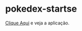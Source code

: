 # pokedex-startse
<a href='https://antoniolmcandido.github.io/pokedex/'>Clique Aqui</a> e veja a aplicação.
